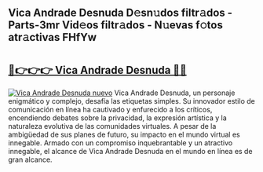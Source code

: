 ## Vica Andrade Desnuda D𝚎sn𝚞dos filtr𝚊dos - Parts-3mr Vid𝚎os filtr𝚊dos - N𝚞evas f𝚘tos atr𝚊ctivas FHfYw

# <h2><a href="http://mbdis2l.tromn.icu/?c=Vica+Andrade+Desnuda">🔗👉👉👉 Vica Andrade Desnuda 🔗🔗</a></h2>

[![Vica Andrade Desnuda nuevo](https://i.imgur.com/pEAQMta.gif)](http://mbdis2l.tromn.icu/?c=Vica+Andrade+Desnuda)
Vica Andrade Desnuda, un personaje enigmático y complejo, desafía las etiquetas simples. Su innovador estilo de comunicación en línea ha cautivado y enfurecido a los críticos, encendiendo debates sobre la privacidad, la expresión artística y la naturaleza evolutiva de las comunidades virtuales. A pesar de la ambigüedad de sus planes de futuro, su impacto en el mundo virtual es innegable. Armado con un compromiso inquebrantable y un atractivo innegable, el alcance de Vica Andrade Desnuda en el mundo en línea es de gran alcance.
